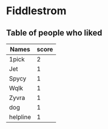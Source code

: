 # Fiddlestrom
## Table of people who liked
Names | score
--- | ---
1pick | 2
Jet | 1
Spycy | 1
Wqlk | 1
Zyvra | 1
dog | 1
helpline | 1
